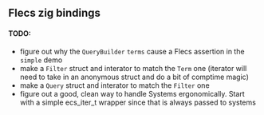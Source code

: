 ## Flecs zig bindings

#### TODO:
- figure out why the `QueryBuilder` `terms` cause a Flecs assertion in the `simple` demo
- make a `Filter` struct and interator to match the `Term` one (iterator will need to take in an anonymous struct and do a bit of comptime magic)
- make a `Query` struct and interator to match the `Filter` one
- figure out a good, clean way to handle Systems ergonomically. Start with a simple ecs_iter_t wrapper since that is always passed to systems